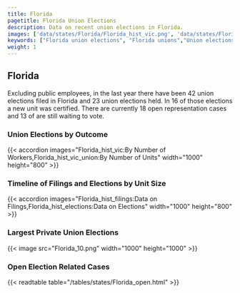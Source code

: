 ```yaml
---
title: Florida
pagetitle: Florida Union Elections
description: Data on recent union elections in Florida.
images: ['data/states/Florida/Florida_hist_vic.png', 'data/states/Florida/Florida_hist_size.png', 'data/states/Florida/Florida_10.png']
keywords: ["Florida union elections", "Florida unions","Union elections"]
weight: 1
---
```

##  Florida

Excluding public employees, in the last year there have been 42 union elections filed in Florida and 23 union elections held. In 16 of those elections a new unit was certified. There are currently 18 open representation cases and 13 of are still waiting to vote.

### Union Elections by Outcome
{{< accordion images="Florida_hist_vic:By Number of Workers,Florida_hist_vic_union:By Number of Units" width="1000" height="800" >}}

### Timeline of Filings and Elections by Unit Size
{{< accordion images="Florida_hist_filings:Data on Filings,Florida_hist_elections:Data on Elections" width="1000" height="800" >}}

### Largest Private Union Elections
{{< image src="Florida_10.png" width="1000" height="1000"  >}}

### Open Election Related Cases
{{< readtable table="/tables/states/Florida_open.html" >}}

